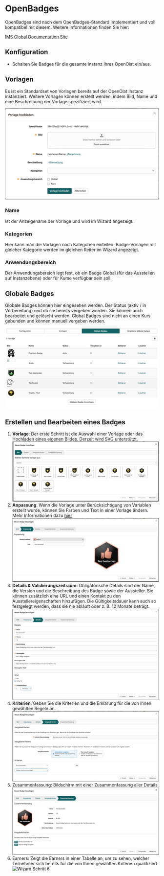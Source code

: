 # OpenBadges

OpenBadges sind nach dem OpenBadges-Standard implementiert und voll kompatibel mit diesem.
Weitere Informationen finden Sie hier:

[IMS Global Documentation Site](https://www.imsglobal.org/activity/openbadges)

## Konfiguration

* Schalten Sie Badges für die gesamte Instanz Ihres OpenOlat ein/aus.

## Vorlagen

Es ist ein Standardset von Vorlagen bereits auf der OpenOlat Instanz instanziert. Weitere Vorlagen können  erstellt werden, indem  Bild, Name und eine Beschreibung der Vorlage spezifiziert wird.

![Templateansicht](assets/badges-admin-global-templates.de.jpg)

### Name

Ist der Anzeigename der Vorlage und wird im Wizard angezeigt.

### Kategorien

Hier kann man die Vorlagen nach Kategorien einteilen. Badge-Vorlagen mit gleicher Kategorie werden im gleichen Reiter im Wizard angezeigt.

### Anwendungsbereich

Der Anwendungsbereich legt fest, ob ein Badge Global (für das Ausstellen auf Instanzebene) oder für Kurse verfügbar sein soll.

## Globale Badges

Globale Badges können hier eingesehen werden. Der Status (aktiv / in Vorbereitung) und ob sie bereits vergeben wurden. Sie können auch bearbeitet und gelöscht werden. Global Badges sind nicht an einen Kurs gebunden und können manuell vergeben werden.

![Global Badges](assets/badges-admin-global.de.jpg)

## Erstellen und Bearbeiten eines Badges

1. **Vorlage**: Der erste Schritt ist die Auswahl einer Vorlage oder das Hochladen eines eigenen Bildes. Derzeit wird SVG unterstützt.
![Wizard Schritt 1](assets/badges-wizard-1.de.jpg)
2. **Anpassung**: Wenn die Vorlage unter Berücksichtigung von Variablen erstellt wurde, können Sie Farben und Text in einer Vorlage ändern. Mehr Informationen dazu [hier](Link)
![Wizard Schritt 2](assets/badges-wizard-2.de.jpg)
3. **Details & Validierungszeitraum:** Obligatorische Details sind der Name, die Version und die Beschreibung des Badge sowie der Aussteller. Sie können zusätzlich eine URL und einen Kontakt zu den Ausstellereigenschaften hinzufügen. Die Gültigkeitsdauer kann auch so festgelegt werden, dass sie nie abläuft oder z. B. 12 Monate beträgt.
![Wizard Schritt 3](assets/badges-wizard-3.de.jpg)
4. **Kriterien**: Geben Sie die Kriterien und die Erklärung für die von Ihnen gewählten Regeln an.
![Wizard Schritt 4](assets/badges-wizard-4.de.jpg)
5. Zusammenfassung: Bildschirm mit einer Zusammenfassung aller Details.
![Wizard Schritt 5](assets/badges-wizard-5.de.jpg)
6. Earners: Zeigt die Earners in einer Tabelle an, um zu sehen, welcher Teilnehmer sich bereits für die von Ihnen gewählten Kriterien qualifiziert.
![Wizard Schritt 6](assets/badges-wizard-6.de.jpg)
